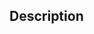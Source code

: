 <!--- Provide a general summary of your changes in the Title above -->

## Description
<!--- Describe your changes in detail -->